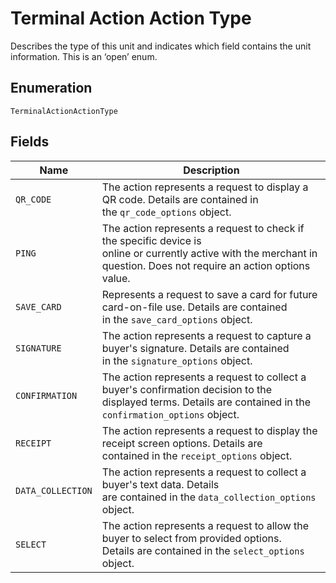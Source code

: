 
# Terminal Action Action Type

Describes the type of this unit and indicates which field contains the unit information. This is an ‘open’ enum.

## Enumeration

`TerminalActionActionType`

## Fields

| Name | Description |
|  --- | --- |
| `QR_CODE` | The action represents a request to display a QR code. Details are contained in<br>the `qr_code_options` object. |
| `PING` | The action represents a request to check if the specific device is<br>online or currently active with the merchant in question. Does not require an action options value. |
| `SAVE_CARD` | Represents a request to save a card for future card-on-file use. Details are contained<br>in the `save_card_options` object. |
| `SIGNATURE` | The action represents a request to capture a buyer's signature. Details are contained<br>in the `signature_options` object. |
| `CONFIRMATION` | The action represents a request to collect a buyer's confirmation decision to the<br>displayed terms. Details are contained in the `confirmation_options` object. |
| `RECEIPT` | The action represents a request to display the receipt screen options. Details are<br>contained in the `receipt_options` object. |
| `DATA_COLLECTION` | The action represents a request to collect a buyer's text data. Details<br>are contained in the `data_collection_options` object. |
| `SELECT` | The action represents a request to allow the buyer to select from provided options.<br>Details are contained in the `select_options` object. |

